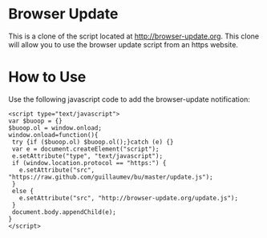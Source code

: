 Browser Update
==

This is a clone of the script located at http://browser-update.org. This clone will allow you to use the browser update
script from an https website.

How to Use
==
Use the following javascript code to add the browser-update notification:

```
<script type="text/javascript"> 
var $buoop = {} 
$buoop.ol = window.onload; 
window.onload=function(){ 
 try {if ($buoop.ol) $buoop.ol();}catch (e) {} 
 var e = document.createElement("script"); 
 e.setAttribute("type", "text/javascript");
 if (window.location.protocol == "https:") {
   e.setAttribute("src", "https://raw.github.com/guillaumev/bu/master/update.js");
 }
 else {
   e.setAttribute("src", "http://browser-update.org/update.js"); 
 }
 document.body.appendChild(e); 
} 
</script> 
```
